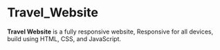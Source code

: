 # Travel_Website
**Travel Website** is a fully responsive website, Responsive for all devices, build using HTML, CSS, and JavaScript.
